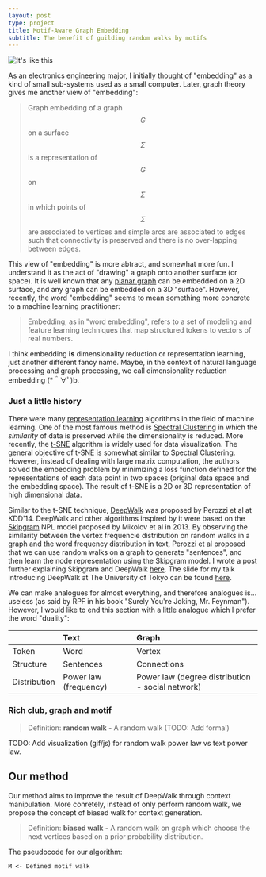```yaml
---
layout: post
type: project
title: Motif-Aware Graph Embedding
subtitle: The benefit of guilding random walks by motifs
---
```


![It's like this]({{site.baseurl}}/img/mage_example.png)

As an electronics engineering major, I initially thought of "embedding" as a kind of small
sub-systems used as a small computer. Later, graph theory gives me
another view of "embedding":

> Graph embedding of a graph $$G$$ on a surface $$\Sigma$$ is a representation
of $$G$$ on $$\Sigma$$ in which points of $$\Sigma$$ are associated to vertices
and simple arcs are associated to edges such that connectivity is preserved and
there is no over-lapping between edges.

This view of "embedding" is more abtract, and somewhat more fun. I understand it
as the act of "drawing" a graph onto another surface (or space). It is well known
that any [planar graph](https://en.wikipedia.org/wiki/Planar_graph) can be embedded 
on a 2D surface, and any graph can be embedded on a 3D "surface". However, recently,
the word "embedding" seems to mean something more concrete to a machine learning practitioner:

> Embedding, as in "word embedding", refers to a set of modeling and feature learning
techniques that map structured tokens to vectors of real numbers.

I think embedding **is** dimensionality reduction or representation learning, 
just another different fancy name. Maybe, in the context of natural language processing
and graph processing, we call dimensionality reduction embedding (*＾∀ﾟ)b.

### Just a little history

There were many [representation learning](https://arxiv.org/abs/1206.5538) 
algorithms in the field of machine learning. One of the most famous method is 
[Spectral Clustering](http://ai.stanford.edu/~ang/papers/nips01-spectral.pdf) 
in which the _similarity_ of data is preserved while the dimensionality is reduced. 
More recently, the [t-SNE](https://lvdmaaten.github.io/tsne/) algorithm is widely used
for data visualization. The general objective of t-SNE is somewhat similar to
Spectral Clustering. However, instead of dealing with large matrix computation, 
the authors solved the embedding problem by minimizing a loss function defined
for the representations of each data point in two spaces (original data space and
the embedding space). The result of t-SNE is a 2D or 3D representation of
high dimensional data.

Similar to the t-SNE technique, [DeepWalk](https://arxiv.org/abs/1403.6652) was
proposed by Perozzi et al at KDD'14. DeepWalk and other algorithms inspired by
it were based on the [Skipgram](https://papers.nips.cc/paper/5021-distributed-representations-of-words-and-phrases-and-their-compositionality.pdf) NPL model proposed by Mikolov et al in 2013.
By observing the similarity between the vertex frequencie distribution on random walks
in a graph and the word frequency distribution in text, Perozzi et al proposed
that we can use random walks on a graph to generate "sentences", and then learn
the node representation using the Skipgram model. I wrote a post further explaining
Skipgram and DeepWalk [here]({{site.baseurl}}/2016-01-27-word2vec/). The slide
for my talk introducing DeepWalk at The University of Tokyo can be found [here](https://cdn.rawgit.com/gear/Presentations/master/2016-deepwalk-Todai/DeepWalk_2016_UTokyo.pdf).

We can make analogues for almost everything, and therefore analogues is... useless
(as said by RPF in his book "Surely You're Joking, Mr. Feynman"). However,
I would like to end this section with a little analogue which I prefer
the word "duality":

| | Text | Graph |
| :--- | :--- | :--- |
| Token | Word | Vertex |
| Structure | Sentences | Connections |
| Distribution | Power law (frequency) | Power law (degree distribution - social network) |

### Rich club, graph and motif

> Definition: **random walk** - A random walk (TODO: Add formal)


TODO: Add visualization (gif/js) for random walk power law vs text power law.

## Our method

Our method aims to improve the result of DeepWalk through context manipulation.
More conretely, instead of only perform random walk, we propose the concept of
biased walk for context generation.

> Definition: **biased walk** - A random walk on graph which choose the next
vertices based on a prior probability distribution.

The pseudocode for our algorithm:

```
M <- Defined motif walk
```
